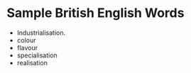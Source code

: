 # Sample British English Words

- Industrialisation.
- colour
- flavour
- specialisation
- realisation
